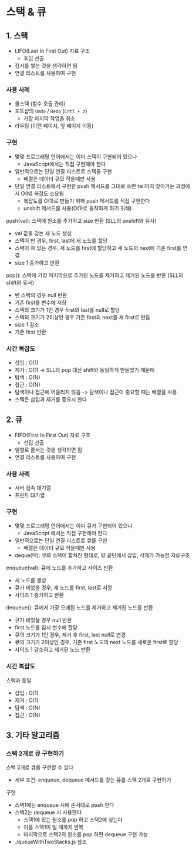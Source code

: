# 스택 & 큐

## 1. 스택

- LIFO(Last In First Out) 자료 구조
  - 후입 선출
- 접시를 쌓는 것을 생각하면 됨
- 연결 리스트를 사용하여 구현

### 사용 사례

- 콜스택 (함수 호출 관리)
- 포토샵의 `Undo` / `Redo` (`Crtl + z`)
  - 가장 마지막 작업을 취소
- 라우팅 (이전 페이지, 앞 페이지 이동)

### 구현

- 몇몇 프로그래밍 언어에서는 이미 스택이 구현되어 있으나
  - JavaScript에서는 직접 구현해야 한다
- 일반적으로는 단일 연결 리스트로 스택을 구현
  - 배열은 데이터 규모 작을때만 사용
- 단일 연결 리스트에서 구현한 push 메서드를 그대로 쓰면 tail까지 찾아가는 과정에서 O(N) 복잡도 소요됨
  - 복잡도를 O(1)로 만들기 위해 push 메서드를 직접 구현한다
  - unshift 메서드를 사용(O(1)로 동작하게 하기 위해)

push(val): 스택에 원소를 추가하고 size 반환 (SLL의 unshift와 유사)

- val 값을 갖는 새 노드 생성
- 스택이 빈 경우, first, last에 새 노드를 할당
- 스택이 차 있는 경우, 새 노드를 first에 할당하고 새 노드의 next에 기존 first를 연결
- size 1 증가하고 반환

pop(): 스택에 가장 마지막으로 추가된 노드를 제거하고 제거된 노드를 반환 (SLL의 shift와 유사)

- 빈 스택의 경우 null 반환
- 기존 first를 변수에 저장
- 스택의 크기가 1인 경우 first와 last를 null로 할당
- 스택의 크기가 2이상인 경우 기존 first의 next를 새 first로 만듬
- size 1 감소
- 기존 first 반환

### 시간 복잡도

- 삽입 : O(1)
- 제거 : O(1) -> SLL의 pop 대신 shift와 동일하게 만들었기 때문에
- 탐색 : O(N)
- 접근 : O(N)
- 탐색이나 접근에 어울리지 않음 -> 탐색이나 접근이 중요할 때는 배열을 사용
- 스택은 삽입과 제거를 중요시 한다

## 2. 큐

- FIFO(First In First Out) 자료 구조
  - 선입 선출
- 일렬로 줄서는 것을 생각하면 됨
- 연결 리스트를 사용하여 구현

### 사용 사례

- 서버 접속 대기열
- 프린트 대기열

### 구현

- 몇몇 프로그래밍 언어에서는 이미 큐가 구현되어 있으나
  - JavaScript 에서는 직접 구현해야 한다
- 일반적으로는 단일 연결 리스트로 큐를 구현
  - 배열은 데이터 규모 작을때만 사용
- deque(덱): 큐와 스택이 합쳐진 형태로, 양 끝단에서 삽입, 삭제가 가능한 자료구조

enqueue(val): 큐에 노드를 추가하고 사이즈 반환

- 새 노드를 생성
- 큐가 비었을 경우, 새 노드를 first, last로 지정
- 사이즈 1 증가하고 반환

dequeue(): 큐에서 가장 오래된 노드를 제거하고 제거된 노드를 반환

- 큐가 비었을 경우 null 반환
- first 노드를 임시 변수에 할당
- 큐의 크기가 1인 경우, 제거 후 first, last null로 변경
- 큐의 크기가 2이상인 경우, 기존 first 노드의 next 노드를 새로운 first로 할당
- 사이즈 1 감소하고 제거된 노드 반환

### 시간 복잡도

스택과 동일

- 삽입 : O(1)
- 제거 : O(1)
- 탐색 : O(N)
- 접근 : O(N)

## 3. 기타 알고리즘

### 스택 2개로 큐 구현하기

스택 2개로 큐를 구현할 수 있다

- 세부 조건: enqueue, dequeue 메서드를 갖는 큐를 스택 2개로 구현하기

구현

- 스택1에는 enqueue 시에 순서대로 push 한다
- 스택2는 dequeue 시 사용한다
  - 스택1에 있는 원소를 pop 하고 스택2에 넣는다
  - 이를 스택1이 빌 때까지 반복
  - 마지막으로 스택2의 원소를 pop 하면 dequeue 구현 가능
- ./queueWithTwoStacks.js 참조
